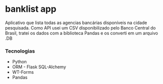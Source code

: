 # banklist app

<p>Aplicativo que lista todas as agencias bancárias disponíveis na cidade pesquisada. 
Como API usei um CSV disponibilizado pelo Banco Central do Brasil, tratei os dados com a biblioteca Pandas
e os converti em um arquivo .DB</p>

<div>
<h3>Tecnologias</h3>
<ul>
  <li>Python</li>
  <li>ORM - Flask SQL-Alchemy</li>
  <li>WT-Forms</li>
  <li>Pandas</li>
</ul>
</div>
